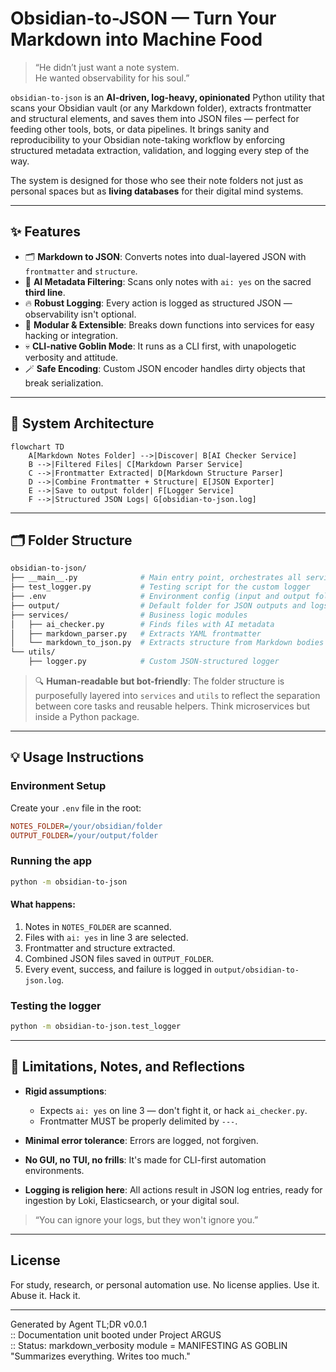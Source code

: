 # Obsidian-to-JSON — Turn Your Markdown into Machine Food

> “He didn’t just want a note system.  
> He wanted observability for his soul.”  

`obsidian-to-json` is an **AI-driven, log-heavy, opinionated** Python utility that scans your Obsidian vault (or any Markdown folder), extracts frontmatter and structural elements, and saves them into JSON files — perfect for feeding other tools, bots, or data pipelines.
It brings sanity and reproducibility to your Obsidian note-taking workflow by enforcing structured metadata extraction, validation, and logging every step of the way.

The system is designed for those who see their note folders not just as personal spaces but as **living databases** for their digital mind systems.

---

## ✨ Features

* 🗂 **Markdown to JSON**: Converts notes into dual-layered JSON with `frontmatter` and `structure`.
* 🤖 **AI Metadata Filtering**: Scans only notes with `ai: yes` on the sacred **third line**.
* 🔥 **Robust Logging**: Every action is logged as structured JSON — observability isn't optional.
* 🧪 **Modular & Extensible**: Breaks down functions into services for easy hacking or integration.
* 💀 **CLI-native Goblin Mode**: It runs as a CLI first, with unapologetic verbosity and attitude.
* 🪄 **Safe Encoding**: Custom JSON encoder handles dirty objects that break serialization.

---

## 🧠 System Architecture

```mermaid
flowchart TD
    A[Markdown Notes Folder] -->|Discover| B[AI Checker Service]
    B -->|Filtered Files| C[Markdown Parser Service]
    C -->|Frontmatter Extracted| D[Markdown Structure Parser]
    D -->|Combine Frontmatter + Structure| E[JSON Exporter]
    E -->|Save to output folder| F[Logger Service]
    F -->|Structured JSON Logs| G[obsidian-to-json.log]
```

---

## 🗂 Folder Structure

```bash
obsidian-to-json/
├── __main__.py              # Main entry point, orchestrates all services
├── test_logger.py           # Testing script for the custom logger
├── .env                     # Environment config (input and output folders)
├── output/                  # Default folder for JSON outputs and logs
├── services/                # Business logic modules
│   ├── ai_checker.py        # Finds files with AI metadata
│   ├── markdown_parser.py   # Extracts YAML frontmatter
│   └── markdown_to_json.py  # Extracts structure from Markdown bodies
└── utils/
    ├── logger.py            # Custom JSON-structured logger
```

> 🔍 **Human-readable but bot-friendly**: The folder structure is purposefully layered into `services` and `utils` to reflect the separation between core tasks and reusable helpers.
> Think microservices but inside a Python package.

---

## 💡 Usage Instructions

### Environment Setup

Create your `.env` file in the root:

```ini
NOTES_FOLDER=/your/obsidian/folder
OUTPUT_FOLDER=/your/output/folder
```

### Running the app

```bash
python -m obsidian-to-json
```

#### What happens:

1. Notes in `NOTES_FOLDER` are scanned.
2. Files with `ai: yes` in line 3 are selected.
3. Frontmatter and structure extracted.
4. Combined JSON files saved in `OUTPUT_FOLDER`.
5. Every event, success, and failure is logged in `output/obsidian-to-json.log`.

### Testing the logger

```bash
python -m obsidian-to-json.test_logger
```

---

## 🚧 Limitations, Notes, and Reflections

* **Rigid assumptions**:

  * Expects `ai: yes` on line 3 — don't fight it, or hack `ai_checker.py`.
  * Frontmatter MUST be properly delimited by `---`.
* **Minimal error tolerance**: Errors are logged, not forgiven.
* **No GUI, no TUI, no frills**: It's made for CLI-first automation environments.
* **Logging is religion here**: All actions result in JSON log entries, ready for ingestion by Loki, Elasticsearch, or your digital soul.

> “You can ignore your logs, but they won't ignore you.”

---

## License

For study, research, or personal automation use. No license applies.
Use it. Abuse it. Hack it.

---

Generated by Agent TL;DR v0.0.1  
\:: Documentation unit booted under Project ARGUS  
\:: Status: markdown\_verbosity module = MANIFESTING AS GOBLIN  
"Summarizes everything. Writes too much."  

